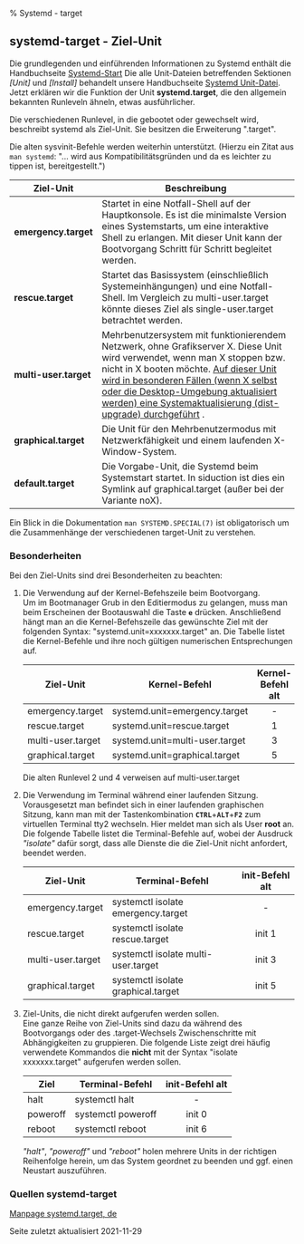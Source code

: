 % Systemd - target

## systemd-target - Ziel-Unit

Die grundlegenden und einführenden Informationen zu Systemd enthält die Handbuchseite [Systemd-Start](0710-systemd-start_de.md#systemd-der-system--und-dienste-manager) Die alle Unit-Dateien betreffenden Sektionen *[Unit]* und *[Install]* behandelt unsere Handbuchseite [Systemd Unit-Datei](0711-systemd-unit-datei_de.md#systemd-unit-datei).  
Jetzt erklären wir die Funktion der Unit **systemd.target**, die den allgemein bekannten Runleveln ähneln, etwas ausführlicher.

Die verschiedenen Runlevel, in die gebootet oder gewechselt wird, beschreibt systemd als Ziel-Unit. Sie besitzen die Erweiterung ".target".

Die alten sysvinit-Befehle werden weiterhin unterstützt. (Hierzu ein Zitat aus `man systemd`: "... wird aus Kompatibilitätsgründen und da es leichter zu tippen ist, bereitgestellt.")

| Ziel-Unit | Beschreibung | 
| --- | -------- |
| **emergency.target** | Startet in eine Notfall-Shell auf der Hauptkonsole. Es ist die minimalste Version eines Systemstarts, um eine interaktive Shell zu erlangen. Mit dieser Unit kann der Bootvorgang Schritt für Schritt begleitet werden.| 
| **rescue.target** | Startet das Basissystem (einschließlich Systemeinhängungen) und eine Notfall-Shell. Im Vergleich zu multi-user.target könnte dieses Ziel als single-user.target betrachtet werden. |
| **multi-user.target** | Mehrbenutzersystem mit funktionierendem Netzwerk, ohne Grafikserver X. Diese Unit wird verwendet, wenn man X stoppen bzw. nicht in X booten möchte. [Auf dieser Unit wird in besonderen Fällen (wenn X selbst oder die Desktop-Umgebung aktualisiert werden) eine Systemaktualisierung (dist-upgrade) durchgeführt](0705-sys-admin-apt_de.md#full-upgrade-ausführen) . |
| **graphical.target** | Die Unit für den Mehrbenutzermodus mit Netzwerkfähigkeit und einem laufenden X-Window-System. |
| **default.target** | Die Vorgabe-Unit, die Systemd beim Systemstart startet. In siduction ist dies ein Symlink auf graphical.target (außer bei der Variante noX). |

Ein Blick in die Dokumentation `man SYSTEMD.SPECIAL(7)` ist obligatorisch um die Zusammenhänge der verschiedenen target-Unit zu verstehen.

### Besonderheiten

Bei den Ziel-Units sind drei Besonderheiten zu beachten:

1. Die Verwendung auf der Kernel-Befehszeile beim Bootvorgang.  
    Um im Bootmanager Grub in den Editiermodus zu gelangen, muss man beim Erscheinen der Bootauswahl die Taste **`e`** drücken. Anschließend hängt man an die Kernel-Befehszeile das gewünschte Ziel mit der folgenden Syntax: "systemd.unit=xxxxxxx.target" an. Die Tabelle listet die Kernel-Befehle und ihre noch gültigen numerischen Entsprechungen auf.

    | Ziel-Unit | Kernel-Befehl | Kernel-Befehl alt |
    | --------- | ------------- | :---: |
    | emergency.target | systemd.unit=emergency.target | - |
    | rescue.target | systemd.unit=rescue.target | 1 |
    | multi-user.target | systemd.unit=multi-user.target | 3 |
    | graphical.target | systemd.unit=graphical.target | 5 |

    Die alten Runlevel 2 und 4 verweisen auf multi-user.target

2. Die Verwendung im Terminal während einer laufenden Sitzung.
    Vorausgesetzt man befindet sich in einer laufenden graphischen Sitzung, kann man mit der Tastenkombination **`CTRL`**+**`ALT`**+**`F2`** zum virtuellen Terminal tty2 wechseln. Hier meldet man sich als User **root** an. Die folgende Tabelle listet die Terminal-Befehle auf, wobei der Ausdruck *"isolate"* dafür sorgt, dass alle Dienste die die Ziel-Unit nicht anfordert, beendet werden.

    | Ziel-Unit | Terminal-Befehl | init-Befehl alt |
    | --------- | --------------- | :----: |
    | emergency.target | systemctl isolate emergency.target | - |
    | rescue.target | systemctl isolate rescue.target | init 1 |
    | multi-user.target | systemctl isolate multi-user.target | init 3 |
    | graphical.target | systemctl isolate graphical.target | init 5 |


3. Ziel-Units, die nicht direkt aufgerufen werden sollen.  
    Eine ganze Reihe von Ziel-Units sind dazu da während des Bootvorgangs oder des .target-Wechsels Zwischenschritte mit Abhängigkeiten zu gruppieren. Die folgende Liste zeigt drei häufig verwendete Kommandos die **nicht** mit der Syntax "isolate xxxxxxx.target" aufgerufen werden sollen.

    | Ziel | Terminal-Befehl | init-Befehl alt |
    | -------- | --------------- | :--------: |
    | halt | systemctl halt | - |
    | poweroff | systemctl poweroff | init 0 |
    | reboot | systemctl reboot | init 6 |

    *"halt"*, *"poweroff"* und *"reboot"* holen mehrere Units in der richtigen Reihenfolge herein, um das System geordnet zu beenden und ggf. einen Neustart auszuführen.

### Quellen systemd-target

[Manpage systemd.target, de](https://manpages.debian.org/testing/manpages-de/systemd.target.5.de.html)

<div id="rev">Seite zuletzt aktualisiert 2021-11-29</div>
